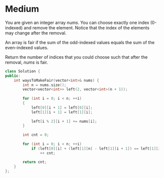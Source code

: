 # Medium

You are given an integer array $nums$. You can choose exactly one index (0-indexed) and remove the element. Notice that the index of the elements may change after the removal.

An array is fair if the sum of the odd-indexed values equals the sum of the even-indexed values.

Return the number of indices that you could choose such that after the removal, $nums$ is fair.

```cpp
class Solution {
public:
    int waysToMakeFair(vector<int>& nums) {
        int n = nums.size();
        vector<vector<int>> left(2, vector<int>(n + 1));
        
        for (int i = 0; i < n; ++i)
        {
            left[0][i + 1] = left[0][i];
            left[1][i + 1] = left[1][i];
            
            left[i % 2][i + 1] += nums[i];
        }
        
        int cnt = 0;
        
        for (int i = 0; i < n; ++i)
            if (left[0][i] + (left[1][n] - left[1][i + 1]) == left[1][i] + (left[0][n] - left[0][i + 1]))
                ++ cnt;
        
        return cnt;
    }
};
```

